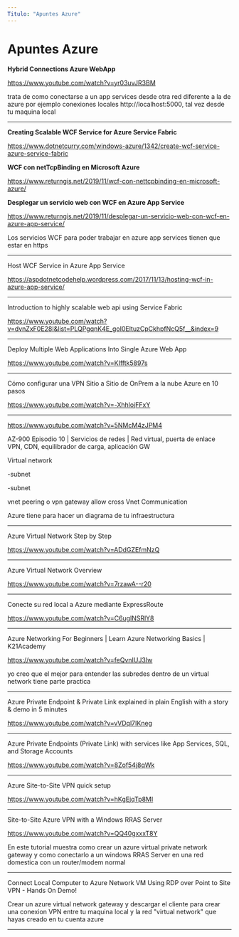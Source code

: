 ```yaml
---
Titulo: "Apuntes Azure"
---
```


# Apuntes Azure


**Hybrid Connections Azure WebApp**

https://www.youtube.com/watch?v=yr03uvJR3BM

trata de como conectarse a un app services desde otra red diferente a la de azure por ejemplo conexiones locales http://localhost:5000, tal vez desde tu maquina local

___

**Creating Scalable WCF Service for Azure Service Fabric**

https://www.dotnetcurry.com/windows-azure/1342/create-wcf-service-azure-service-fabric


**WCF con netTcpBinding en Microsoft Azure**

https://www.returngis.net/2019/11/wcf-con-nettcpbinding-en-microsoft-azure/


**Desplegar un servicio web con WCF en Azure App Service**

https://www.returngis.net/2019/11/desplegar-un-servicio-web-con-wcf-en-azure-app-service/

Los servicios WCF para poder trabajar en azure app services tienen que estar en https

___

Host WCF Service in Azure App Service

https://aspdotnetcodehelp.wordpress.com/2017/11/13/hosting-wcf-in-azure-app-service/

___

Introduction to highly scalable web api using Service Fabric

https://www.youtube.com/watch?v=dvnZxF0E28I&list=PLQPgqnK4E_goI0EltuzCpCkhpfNcQ5f__&index=9

___




Deploy Multiple Web Applications Into Single Azure Web App

https://www.youtube.com/watch?v=KIfftk5897s

___

Cómo configurar una VPN Sitio a Sitio de OnPrem a la nube Azure en 10 pasos

https://www.youtube.com/watch?v=-XhhlojFFxY

___

https://www.youtube.com/watch?v=5NMcM4zJPM4

AZ-900 Episodio 10 | Servicios de redes | Red virtual, puerta de enlace VPN, CDN, equilibrador de carga, aplicación GW

Virtual network

-subnet

-subnet

vnet peering o vpn gateway allow cross Vnet Communication

Azure tiene para hacer un diagrama de tu infraestructura


___

Azure Virtual Network Step by Step

https://www.youtube.com/watch?v=ADdGZEfmNzQ


___

Azure Virtual Network Overview

https://www.youtube.com/watch?v=7rzawA--r20


____

Conecte su red local a Azure mediante ExpressRoute

https://www.youtube.com/watch?v=C6uglNSRlY8


___

Azure Networking For Beginners | Learn Azure Networking Basics | K21Academy

https://www.youtube.com/watch?v=feQvnIUJ3Iw

yo creo que el mejor para entender las subredes dentro de un virtual network tiene parte practica



___

Azure Private Endpoint & Private Link explained in plain English with a story & demo in 5 minutes

https://www.youtube.com/watch?v=vVDql7IKneg

___

Azure Private Endpoints (Private Link) with services like App Services, SQL, and Storage Accounts

https://www.youtube.com/watch?v=8Zof54j8qWk


___

Azure Site-to-Site VPN quick setup

https://www.youtube.com/watch?v=hKgEjqTp8MI


___

Site-to-Site Azure VPN with a Windows RRAS Server

https://www.youtube.com/watch?v=QQ40gxxxT8Y

En este tutorial muestra como crear un azure virtual private network gateway y como conectarlo a un windows RRAS Server en una red domestica con un router/modem normal


___

Connect Local Computer to Azure Network VM Using RDP over Point to Site VPN - Hands On Demo!

Crear un azure virtual network gateway y descargar el cliente para crear una conexion VPN entre tu maquina local y la red "virtual network" que hayas creado en tu cuenta azure

___



